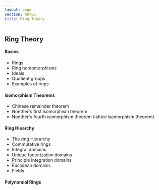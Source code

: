 ```yaml
---
layout: page
section: NOTES
title: Ring Theory
---
```


## Ring Theory

#### Basics

* Rings
* Ring homomorphisms
* Ideals
* Quotient groups
* Examples of rings        

#### Isomorphism Theorems
              
* Chinese remainder theorem
* Noether's first isomorphism theorem
* Noether's fourth isomorphism theorem (lattice isomorphism theorem)
              
#### Ring Hiearchy
              
* The ring Hierarchy
* Commutative rings
* Integral domains
* Unique factorization domains
* Principle integration domains
* Euclidean domains
* Fields
              
#### Polynomial Rings